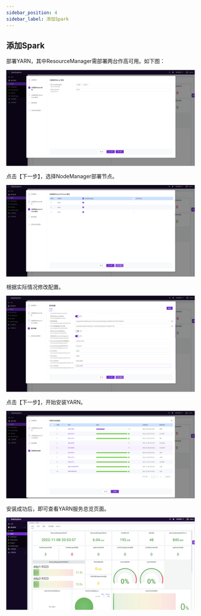 ```yaml
---
sidebar_position: 4
sidebar_label: 添加Spark
---
```

## 添加Spark

部署YARN，其中ResourceManager需部署两台作高可用。如下图：

![image-20221108205713370](../img/image-20221108205713370.png)

点击【下一步】，选择NodeManager部署节点。

![image-20221108205803797](../img/image-20221108205803797.png)

根据实际情况修改配置。

![image-20221108205921517](../img/image-20221108205921517.png)

点击【下一步】，开始安装YARN。

![image-20221108210037805](../img/image-20221108210037805.png)

安装成功后，即可查看YARN服务总览页面。

![image-20221108210214242](../img/image-20221108210214242.png)
